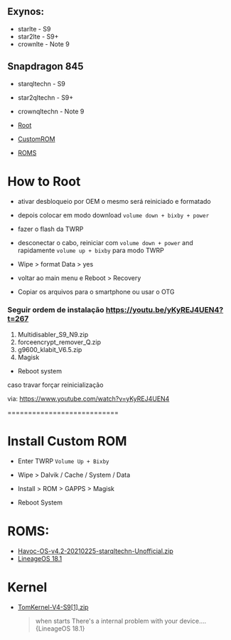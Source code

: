 ## Exynos:

- starlte - S9
- star2lte - S9+
- crownlte - Note 9

## Snapdragon 845

- starqltechn - S9
- star2qltechn - S9+
- crownqltechn - Note 9

- [Root](#how-to-root)
- [CustomROM](#install-custom-rom)
- [ROMS](#roms)

# How to Root

- ativar desbloqueio por OEM o mesmo será reiniciado e formatado

- depois colocar em modo download `volume down + bixby + power`
- fazer o flash da TWRP

- desconectar o cabo, reiniciar com `volume down + power` and rapidamente `volume up + bixby` para modo TWRP

- Wipe > format Data > yes
- voltar ao main menu e Reboot > Recovery

- Copiar os arquivos para o smartphone ou usar o OTG

### Seguir ordem de instalação https://youtu.be/yKyREJ4UEN4?t=267

1. Multidisabler_S9_N9.zip
2. forceencrypt_remover_Q.zip
3. g9600_klabit_V6.5.zip
4. Magisk

- Reboot system

caso travar forçar reinicialização

via: https://www.youtube.com/watch?v=yKyREJ4UEN4

===========================

# Install Custom ROM

- Enter TWRP `Volume Up + Bixby`

- Wipe > Dalvik / Cache / System / Data

- Install > ROM > GAPPS > Magisk

- Reboot System

# ROMS:

- [Havoc-OS-v4.2-20210225-starqltechn-Unofficial.zip](https://www.youtube.com/watch?v=p2VHuLiwox0)
- [LineageOS 18.1](https://github.com/matebuteler/galaxy845-LOS-releases/releases/tag/01-23-22)

# Kernel

- [TomKernel-V4-S9[1].zip](https://forum.xda-developers.com/t/kernel-updated-tomkernel-v4-s9-s9-note9-oneui-aosp-eas.4500111/)
  > when starts There's a internal problem with your device.... {LineageOS 18.1}
